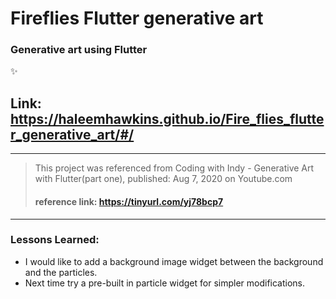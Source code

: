# Fireflies Flutter generative art

### Generative art using Flutter
:sparkles:
## Link: https://haleemhawkins.github.io/Fire_flies_flutter_generative_art/#/

------------------------------------------------------------------------
 >This project was referenced from Coding with Indy - Generative Art with Flutter(part one), published: Aug 7, 2020 on Youtube.com
 >#### reference link: https://tinyurl.com/yj78bcp7
 -----------------------------------------------------------------------------------------------

 ### Lessons Learned:
 * I would like to add a background image widget between the background and the particles.
 * Next time try a pre-built in particle widget for simpler modifications.
